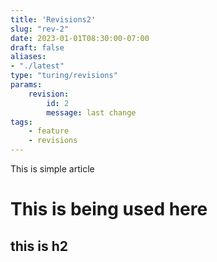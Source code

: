 ```yaml
---
title: 'Revisions2'
slug: "rev-2"
date: 2023-01-01T08:30:00-07:00
draft: false
aliases:
- "./latest"
type: "turing/revisions"
params:
    revision:
        id: 2
        message: last change
tags:
    - feature
    - revisions
---
```


This is simple article 

<!--more-->

# This is being used here


## this is h2 



